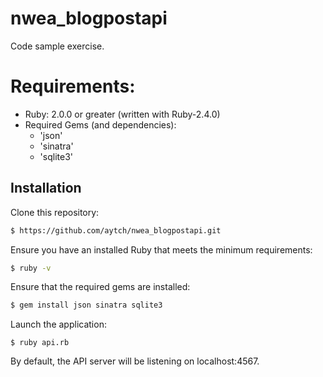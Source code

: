 # nwea_blogpostapi

Code sample exercise.

# Requirements:
* Ruby: 2.0.0 or greater (written with Ruby-2.4.0)
* Required Gems (and dependencies):
  * 'json'
  * 'sinatra'
  * 'sqlite3'
    


## Installation

Clone this repository:
```bash
$ https://github.com/aytch/nwea_blogpostapi.git
```

Ensure you have an installed Ruby that meets the minimum requirements:

```bash
$ ruby -v
```

Ensure that the required gems are installed:
```bash
$ gem install json sinatra sqlite3
```

Launch the application:
```
$ ruby api.rb
```

By default, the API server will be listening on localhost:4567.
